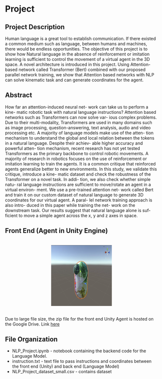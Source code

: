 # Project

<h2>Project Description</h2>
<p>
Human language is a great tool to establish communication. If there existed a common medium such as language, between humans and machines, there would be endless opportunities. The objective of this project is to show how Natural language in the absence of reinforcement or imitation learning is sufficient to control the movement of a virtual agent in the 3D space. A novel architecture is introduced in this project. Using Attention-based network called Transformer (Bert) combined with our proposed parallel network training, we show that Attention based networks with NLP can solve kinematic task and can generate coordinates for the agent. 
</p>



<h2>Abstract</h2>
</p>
How far an attention-induced neural net- work can take us to perform a kine- matic robotic task with natural language instructions? Attention based networks such as Transformers can now solve var- ious complex problems. Due to their multi-modality, Transformers are used in many domains such as image processing, question-answering, text analysis, audio and video processing etc. A majority of language models make use of the atten- tion mechanism to understand the global and local relation between the tokens in a natural language. Despite their achiev- able higher accuracy and powerful atten- tion mechanism, recent research has not yet tested Transformers as the primary backbone to control robotic movements. A majority of research in robotics focuses on the use of reinforcement or imitation learning to train the agents. It is a common critique that reinforced agents generalize better to new environments. In this study, we validate this critique, introduce a kine- matic dataset and check the robustness of the Transformer on a novel task. In addi- tion, we also check whether simple natu- ral language instructions are sufficient to move/rotate an agent in a virtual environ- ment. We use a pre-trained attention net- work called Bert and train it on our custom dataset of natural language to generate 3D coordinates for our virtual agent. A paral- lel network training approach is also intro- duced in this paper while training the net- work on the downstream task. Our results suggest that natural language alone is suf- ficient to move a simple agent across the x, y and z axes in space.
</p>

<h2>Front End (Agent in Unity Engine)</h2>
<br>

<center>
<img src="./imgs/agent.png" style="width:200px;height:200px">
</center>

<br>

<p>
Due to large file size, the zip file for the front end Unity Agent is hosted on the Google Drive. Link <a href="https://drive.google.com/drive/folders/1bzFgHqQzYavYGzlqeA9c3ydkhz9B78Hz?usp=sharing">here</a>
</p>


<h2>File Organization </h2>
<p>
<ul>
<li> NLP_Project.ipynb - notebook containing the backend code for the Language Model.
<li> instruction.txt - text file to pass instructions and coordinates between the front end (Unity) and back end (Language Model)
<li> NLP_Project_dataset_small.csv - contains dataset
</ul>
</p>



